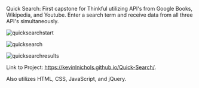 Quick Search: First capstone for Thinkful utilizing API's from Google Books, Wikipedia, and Youtube. Enter a search term and receive data from all three API's simultaneously. 

![quicksearchstart](https://user-images.githubusercontent.com/23110664/30760976-9b549fb0-9faa-11e7-91ac-52a2c0b07dfb.JPG)

![quicksearch](https://user-images.githubusercontent.com/23110664/30761071-f0fd80a8-9faa-11e7-81a6-9c7d97d9b1b6.JPG)

![quicksearchresults](https://user-images.githubusercontent.com/23110664/30761076-f7766b48-9faa-11e7-9cac-e7814ddd0b04.JPG)

Link to Project: https://kevinlnichols.github.io/Quick-Search/.

Also utilizes HTML, CSS, JavaScript, and jQuery. 
